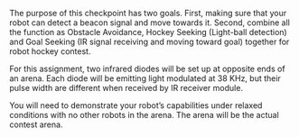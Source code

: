 The purpose of this checkpoint has two goals. First, making sure that your robot can detect a beacon signal and move towards it. Second, combine all the function as Obstacle Avoidance, Hockey Seeking (Light-ball detection) and Goal Seeking (IR signal receiving and moving toward goal) together for robot hockey contest.

For this assignment, two infrared diodes will be set up at opposite ends of an arena. Each diode will be emitting light modulated at 38 KHz, but their pulse width are different when received by IR receiver module.

You will need to demonstrate your robot’s capabilities under relaxed conditions with no other robots in the arena. The arena will be the actual contest arena.
